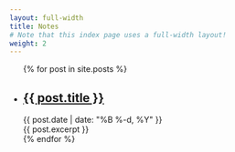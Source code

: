 ```yaml
---
layout: full-width
title: Notes
# Note that this index page uses a full-width layout!
weight: 2
---
```


  <!-- <h1 class="content-listing-header sans">Notes</h1> -->
  <ul class="content-listing ">
    {% for post in site.posts %}      
        <li class="listing">
          <a href="{{ post.url | prepend: site.baseurl }}"><h2 class="larger">{{ post.title }}</h2></a>
          <span class="smaller">{{ post.date | date: "%B %-d, %Y" }}</span>
          <div>{{ post.excerpt }}</div>
        </li>
    {% endfor %}
  </ul>
